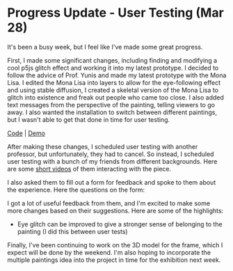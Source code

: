 # Progress Update - User Testing (Mar 28)
It's been a busy week, but I feel like I've made some great progress.

First, I made some significant changes, including finding and modifying a cool p5js glitch effect and working it into my latest prototype. I decided to follow the advice of Prof. Yunis and made my latest prototype with the Mona Lisa. I edited the Mona Lisa into layers to allow for the eye-following effect and using stable diffusion, I created a skeletal version of the Mona Lisa to glitch into existence and freak out people who came too close. I also added text messages from the perspective of the painting, telling viewers to go away. I also wanted the installation to switch between different paintings, but I wasn't able to get that done in time for user testing.

[Code](https://editor.p5js.org/taxicabguy/sketches/Lo7Ak6s5w) | [Demo](https://editor.p5js.org/taxicabguy/full/Lo7Ak6s5w)

After making these changes, I scheduled user testing with another professor, but unfortunately, they had to cancel. So instead, I scheduled user testing with a bunch of my friends from different backgrounds. Here are some [short videos](https://drive.google.com/file/d/1_2quWwiArDcM28HWAT7gpDf2jlCJwHnY/view?usp=sharing) of them interacting with the piece.

I also asked them to fill out a form for feedback and spoke to them about the experience. Here the questions on the form:

I got a lot of useful feedback from them, and I'm excited to make some more changes based on their suggestions. Here are some of the highlights:
* Eye glitch can be improved to give a stronger sense of belonging to the painting (I did this between user tests)


Finally, I've been continuing to work on the 3D model for the frame, which I expect will be done by the weekend. I'm also hoping to incorporate the multiple paintings idea into the project in time for the exhibition next week.
